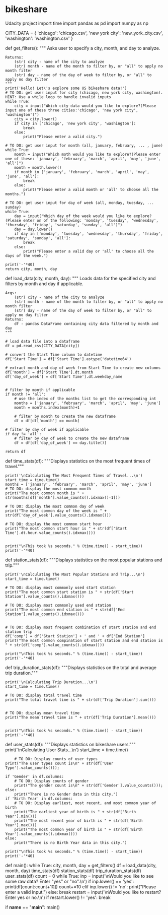 # bikeshare
Udacity project
import time
import pandas as pd
import numpy as np

CITY_DATA = { 'chicago': 'chicago.csv',
              'new york city': 'new_york_city.csv',
              'washington': 'washington.csv' }

def get_filters():
    """
    Asks user to specify a city, month, and day to analyze.

    Returns:
        (str) city - name of the city to analyze
        (str) month - name of the month to filter by, or "all" to apply no month filter
        (str) day - name of the day of week to filter by, or "all" to apply no day filter
    """
    print('Hello! Let\'s explore some US bikeshare data!')
    # TO DO: get user input for city (chicago, new york city, washington). HINT: Use a while loop to handle invalid inputs
    while True:
        city = input("Which city data would you like to explore?(Please input one of these three cities:'chicago', 'new york city', 'washington')")
        city = city.lower()
        if city in ['chicago', 'new york city', 'washington']:
            break
        else:
            print("Please enter a valid city.")    

    # TO DO: get user input for month (all, january, february, ... , june)
    while True:    
        month = input("Which moth would you like to explore?(Please enter one of these: 'january', 'february', 'march', 'april', 'may', 'june', 'all')")
        month = month.lower()
        if month in ['january', 'february', 'march', 'april', 'may', 'june', 'all']:
            break
        else:
            print("Please enter a valid month or 'all' to choose all the months.")

    # TO DO: get user input for day of week (all, monday, tuesday, ... sunday)
    while True:
        day = input("Which day of the week would you like to explore?(Please enter on of the following: 'monday', 'tuesday', 'wednesday', 'thursday', 'friday', 'saturday', 'sunday', 'all')")
        day = day.lower()
        if day in ['monday', 'tuesday', 'wednesday', 'thursday', 'friday', 'saturday', 'sunday', 'all']:
            break
        else:
            print("Please enter a valid day or 'all' to choose all the days of the week.")

    print('-'*40)
    return city, month, day


def load_data(city, month, day):
    """
    Loads data for the specified city and filters by month and day if applicable.

    Args:
        (str) city - name of the city to analyze
        (str) month - name of the month to filter by, or "all" to apply no month filter
        (str) day - name of the day of week to filter by, or "all" to apply no day filter
    Returns:
        df - pandas DataFrame containing city data filtered by month and day
    """
    
    # load data file into a dataframe
    df = pd.read_csv(CITY_DATA[city])

    # convert the Start Time column to datetime
    df['Start Time'] = df['Start Time'].astype('datetime64')

    # extract month and day of week from Start Time to create new columns
    df['month'] = df['Start Time'].dt.month
    df['day_of_week'] = df['Start Time'].dt.weekday_name


    # filter by month if applicable
    if month != 'all':
        # use the index of the months list to get the corresponding int
        months = ['january', 'february', 'march', 'april', 'may', 'june']
        month = months.index(month)+1
    
        # filter by month to create the new dataframe
        df = df[df['month'] == month]

    # filter by day of week if applicable
    if day != 'all':
        # filter by day of week to create the new dataframe
        df = df[df['day_of_week'] == day.title()]
    
    return df

def time_stats(df):
    """Displays statistics on the most frequent times of travel."""

    print('\nCalculating The Most Frequent Times of Travel...\n')
    start_time = time.time()
    months = ['january', 'february', 'march', 'april', 'may', 'june']
    # TO DO: display the most common month
    print("The most common month is " + str(months[df['month'].value_counts().idxmax()-1]))

    # TO DO: display the most common day of week
    print("The most common day of the week is " + str(df['day_of_week'].value_counts().idxmax()))

    # TO DO: display the most common start hour
    print("The most common start hour is " + str(df['Start Time'].dt.hour.value_counts().idxmax()))


    print("\nThis took %s seconds." % (time.time() - start_time))
    print('-'*40)


def station_stats(df):
    """Displays statistics on the most popular stations and trip."""

    print('\nCalculating The Most Popular Stations and Trip...\n')
    start_time = time.time()

    # TO DO: display most commonly used start station
    print("The most common start station is " + str(df['Start Station'].value_counts().idxmax()))

    # TO DO: display most commonly used end station
    print("The most common end station is " + str(df['End Station'].value_counts().idxmax()))
    

    # TO DO: display most frequent combination of start station and end station trip
    df['comp'] = df['Start Station'] + ' and ' + df['End Station']
    print("The most common compination of start station and end station is " + str(df['comp'].value_counts().idxmax()))

    print("\nThis took %s seconds." % (time.time() - start_time))
    print('-'*40)


def trip_duration_stats(df):
    """Displays statistics on the total and average trip duration."""

    print('\nCalculating Trip Duration...\n')
    start_time = time.time()

    # TO DO: display total travel time
    print("The total travel time is " + str(df['Trip Duration'].sum()))


    # TO DO: display mean travel time
    print("The mean travel time is " + str(df['Trip Duration'].mean()))


    print("\nThis took %s seconds." % (time.time() - start_time))
    print('-'*40)


def user_stats(df):
    """Displays statistics on bikeshare users."""
    print('\nCalculating User Stats...\n')
    start_time = time.time()
    
        # TO DO: Display counts of user types
    print("The user types count is\n" + str(df['User Type'].value_counts()));

    if 'Gender' in df.columns:
        # TO DO: Display counts of gender
        print("The gender count is\n" + str(df['Gender'].value_counts()));
    else:
        print("There is no Gender data in this city.")
    if 'Birth Year' in df.columns:
        # TO DO: Display earliest, most recent, and most common year of birth
        print("The earliest year of birth is " + str(df['Birth Year'].min()))
        print("The most recent year of birth is " + str(df['Birth Year'].max()))
        print("The most common year of birth is " + str(df['Birth Year'].value_counts().idxmax()))
    else:
        print("There is no Birth Year data in this city.")

    print("\nThis took %s seconds." % (time.time() - start_time))
    print('-'*40)


def main():
    while True:
        city, month, day = get_filters()
        df = load_data(city, month, day)
        time_stats(df)
        station_stats(df)
        trip_duration_stats(df)
        user_stats(df)
        count = 0
        while True:
            inp = input('\nWould you like to see some raw data? Enter "yes" or "no".\n')
            if inp.lower() == 'yes':
                print(df[count:count+10])
                count+=10
            elif inp.lower() != 'no':
                print("Please enter a valid input.")
            else:
                break
        restart = input('\nWould you like to restart? Enter yes or no.\n')
        if restart.lower() != 'yes':
            break


if __name__ == "__main__":
	main()
